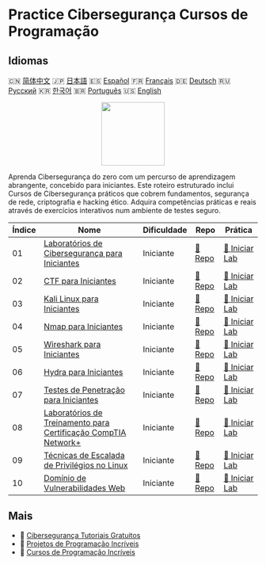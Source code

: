 # Practice Cibersegurança Cursos de Programação

## Idiomas

🇨🇳 [简体中文](README_zh.md) 🇯🇵 [日本語](README_ja.md) 🇪🇸 [Español](README_es.md) 🇫🇷 [Français](README_fr.md) 🇩🇪 [Deutsch](README_de.md) 🇷🇺 [Русский](README_ru.md) 🇰🇷 [한국어](README_ko.md) 🇧🇷 [Português](README_pt.md) 🇺🇸 [English](README.md) 

<div align="center">
<img width="128px" src="https://file.labex.io/path/Xke24vJbuOBk.png">
</div>

Aprenda Cibersegurança do zero com um percurso de aprendizagem abrangente, concebido para iniciantes. Este roteiro estruturado inclui Cursos de Cibersegurança práticos que cobrem fundamentos, segurança de rede, criptografia e hacking ético. Adquira competências práticas e reais através de exercícios interativos num ambiente de testes seguro.

|   Índice | Nome                                                                                                                             | Dificuldade   | Repo                                                                              | Prática                                                                                |
|----------|----------------------------------------------------------------------------------------------------------------------------------|---------------|-----------------------------------------------------------------------------------|----------------------------------------------------------------------------------------|
|       01 | [Laboratórios de Cibersegurança para Iniciantes](https://labex.io/pt/courses/cybersecurity-labs-for-beginners)                   | Iniciante     | [🔗 Repo](https://github.com/labex-labs/cybersecurity-labs-for-beginners)         | [🚀 Iniciar Lab](https://labex.io/pt/courses/cybersecurity-labs-for-beginners)         |
|       02 | [CTF para Iniciantes](https://labex.io/pt/courses/ctf-for-beginners)                                                             | Iniciante     | [🔗 Repo](https://github.com/labex-labs/ctf-for-beginners)                        | [🚀 Iniciar Lab](https://labex.io/pt/courses/ctf-for-beginners)                        |
|       03 | [Kali Linux para Iniciantes](https://labex.io/pt/courses/kali-linux-for-beginners)                                               | Iniciante     | [🔗 Repo](https://github.com/labex-labs/kali-linux-for-beginners)                 | [🚀 Iniciar Lab](https://labex.io/pt/courses/kali-linux-for-beginners)                 |
|       04 | [Nmap para Iniciantes](https://labex.io/pt/courses/nmap-for-beginners)                                                           | Iniciante     | [🔗 Repo](https://github.com/labex-labs/nmap-for-beginners)                       | [🚀 Iniciar Lab](https://labex.io/pt/courses/nmap-for-beginners)                       |
|       05 | [Wireshark para Iniciantes](https://labex.io/pt/courses/wireshark-for-beginners)                                                 | Iniciante     | [🔗 Repo](https://github.com/labex-labs/wireshark-for-beginners)                  | [🚀 Iniciar Lab](https://labex.io/pt/courses/wireshark-for-beginners)                  |
|       06 | [Hydra para Iniciantes](https://labex.io/pt/courses/hydra-for-beginners)                                                         | Iniciante     | [🔗 Repo](https://github.com/labex-labs/hydra-for-beginners)                      | [🚀 Iniciar Lab](https://labex.io/pt/courses/hydra-for-beginners)                      |
|       07 | [Testes de Penetração para Iniciantes](https://labex.io/pt/courses/penetration-testing-for-beginners)                            | Iniciante     | [🔗 Repo](https://github.com/labex-labs/penetration-testing-for-beginners)        | [🚀 Iniciar Lab](https://labex.io/pt/courses/penetration-testing-for-beginners)        |
|       08 | [Laboratórios de Treinamento para Certificação CompTIA Network+](https://labex.io/pt/courses/comptia-network-plus-training-labs) | Iniciante     | [🔗 Repo](https://github.com/labex-labs/comptia-network-plus-training-labs)       | [🚀 Iniciar Lab](https://labex.io/pt/courses/comptia-network-plus-training-labs)       |
|       09 | [Técnicas de Escalada de Privilégios no Linux](https://labex.io/pt/courses/privilege-escalation-techniques-on-linux)             | Iniciante     | [🔗 Repo](https://github.com/labex-labs/privilege-escalation-techniques-on-linux) | [🚀 Iniciar Lab](https://labex.io/pt/courses/privilege-escalation-techniques-on-linux) |
|       10 | [Domínio de Vulnerabilidades Web](https://labex.io/pt/courses/web-vulnerability-mastery)                                         | Iniciante     | [🔗 Repo](https://github.com/labex-labs/web-vulnerability-mastery)                | [🚀 Iniciar Lab](https://labex.io/pt/courses/web-vulnerability-mastery)                |

## Mais

- 🔗 [Cibersegurança Tutoriais Gratuitos](https://github.com/labex-labs/cybersecurity-free-tutorials)
- 🔗 [Projetos de Programação Incríveis](https://github.com/labex-labs/awesome-programming-projects)
- 🔗 [Cursos de Programação Incríveis](https://github.com/labex-labs/awesome-programming-courses)

